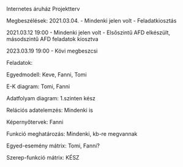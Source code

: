 Internetes áruház Projektterv 

Megbeszélések: 2021.03.04. - Mindenki jelen volt - Feladatkiosztás

2021.03.12 19:00 - Mindenki jelen volt - Elsőszintű AFD elkészült, másodszintű AFD feladatok kiosztva 

2023.03.19 19:00 - Kövi megbeszcsi

Feladatok: 

Egyedmodell: Keve, Fanni, Tomi

E-K diagram: Tomi, Fanni

Adatfolyam diagram: 1.szinten kész

Relációs adatelemzés: Mindenki is

Képernyőtervek: Fanni

Funkció meghatározás: Mindenki, kb-re megvannak 

Egyed-esemény mátrix: Tomi, Fanni?

Szerep-funkció mátrix: KÉSZ 


